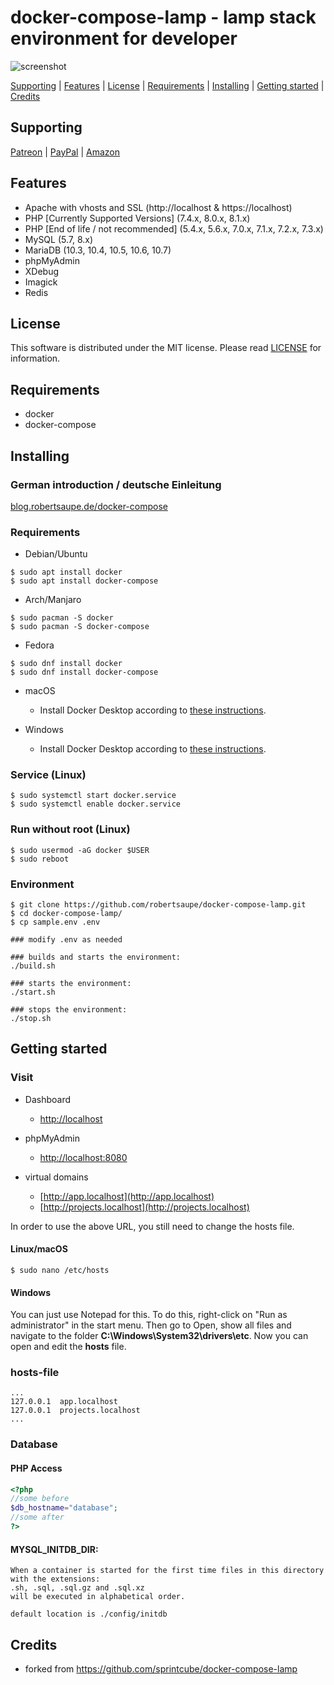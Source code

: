 # docker-compose-lamp - lamp stack environment for developer

![screenshot](https://raw.githubusercontent.com/robertsaupe/docker-compose-lamp/master/.github/screenshot.png)

[Supporting](https://github.com/robertsaupe/docker-compose-lamp#supporting) |
[Features](https://github.com/robertsaupe/docker-compose-lamp#features) |
[License](https://github.com/robertsaupe/docker-compose-lamp#license) |
[Requirements](https://github.com/robertsaupe/docker-compose-lamp#requirements) |
[Installing](https://github.com/robertsaupe/docker-compose-lamp#installing) |
[Getting started](https://github.com/robertsaupe/docker-compose-lamp#getting-started) |
[Credits](https://github.com/robertsaupe/docker-compose-lamp#credits)

## Supporting
[Patreon](https://www.patreon.com/robertsaupe) |
[PayPal](https://www.paypal.com/donate?hosted_button_id=SQMRNY8YVPCZQ) |
[Amazon](https://www.amazon.de/ref=as_li_ss_tl?ie=UTF8&linkCode=ll2&tag=robertsaupe-21&linkId=b79bc86cee906816af515980cb1db95e&language=de_DE)

## Features
- Apache with vhosts and SSL (http://localhost & https://localhost)
- PHP [Currently Supported Versions] (7.4.x, 8.0.x, 8.1.x)
- PHP [End of life / not recommended] (5.4.x, 5.6.x, 7.0.x, 7.1.x, 7.2.x, 7.3.x)
- MySQL (5.7, 8.x)
- MariaDB (10.3, 10.4, 10.5, 10.6, 10.7)
- phpMyAdmin
- XDebug
- Imagick
- Redis

## License
This software is distributed under the MIT license. Please read [LICENSE](LICENSE) for information.

## Requirements
- docker
- docker-compose

## Installing

### German introduction / deutsche Einleitung
[blog.robertsaupe.de/docker-compose](https://blog.robertsaupe.de/docker-compose/)

### Requirements
- Debian/Ubuntu
```
$ sudo apt install docker
$ sudo apt install docker-compose
```
- Arch/Manjaro
```
$ sudo pacman -S docker
$ sudo pacman -S docker-compose
```
- Fedora
```
$ sudo dnf install docker
$ sudo dnf install docker-compose
```
- macOS
  - Install Docker Desktop according to [these instructions](https://docs.docker.com/desktop/mac/install/).

- Windows
  - Install Docker Desktop according to [these instructions](https://docs.docker.com/desktop/windows/install/).

### Service (Linux)
```
$ sudo systemctl start docker.service
$ sudo systemctl enable docker.service
```

### Run without root (Linux)
```
$ sudo usermod -aG docker $USER
$ sudo reboot
```

### Environment
```
$ git clone https://github.com/robertsaupe/docker-compose-lamp.git
$ cd docker-compose-lamp/
$ cp sample.env .env

### modify .env as needed

### builds and starts the environment:
./build.sh

### starts the environment:
./start.sh

### stops the environment:
./stop.sh
```

## Getting started

### Visit
- Dashboard
  - [http://localhost](http://localhost)

- phpMyAdmin
  - [http://localhost:8080](http://localhost:8080)

- virtual domains
  - [http://app.localhost](http://app.localhost)
  - [http://projects.localhost](http://projects.localhost)

In order to use the above URL, you still need to change the hosts file.

#### Linux/macOS
```
$ sudo nano /etc/hosts
```
#### Windows
You can just use Notepad for this. To do this, right-click on "Run as administrator" in the start menu. Then go to Open, show all files and navigate to the folder **C:\Windows\System32\drivers\etc**. Now you can open and edit the **hosts** file.

### hosts-file
```
...
127.0.0.1  app.localhost
127.0.0.1  projects.localhost
...
```

### Database

#### PHP Access
```php
<?php
//some before
$db_hostname="database";
//some after
?>
```

#### MYSQL_INITDB_DIR:
```
When a container is started for the first time files in this directory with the extensions:
.sh, .sql, .sql.gz and .sql.xz
will be executed in alphabetical order.

default location is ./config/initdb
```

## Credits
- forked from https://github.com/sprintcube/docker-compose-lamp